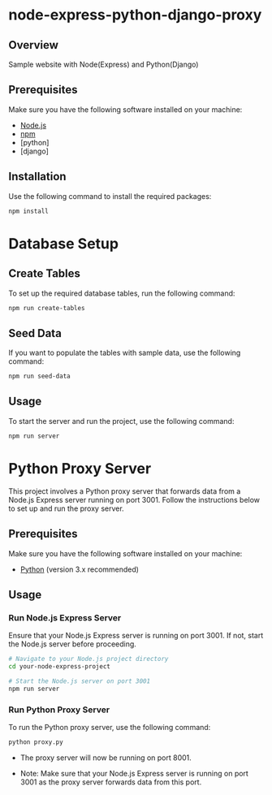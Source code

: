# node-express-python-django-proxy

## Overview

Sample website with Node(Express) and Python(Django)

## Prerequisites

Make sure you have the following software installed on your machine:

- [Node.js](https://nodejs.org/)
- [npm](https://www.npmjs.com/)
- [python]
- [django]

## Installation

Use the following command to install the required packages:

```bash
npm install
```
# Database Setup

## Create Tables
To set up the required database tables, run the following command:

```bash
npm run create-tables
```

## Seed Data
If you want to populate the tables with sample data, use the following command:

```bash
npm run seed-data
```


## Usage
To start the server and run the project, use the following command:

```bash
npm run server
```

# Python Proxy Server

This project involves a Python proxy server that forwards data from a Node.js Express server running on port 3001. Follow the instructions below to set up and run the proxy server.

## Prerequisites

Make sure you have the following software installed on your machine:

- [Python](https://www.python.org/) (version 3.x recommended)

## Usage

### Run Node.js Express Server

Ensure that your Node.js Express server is running on port 3001. If not, start the Node.js server before proceeding.

```bash
# Navigate to your Node.js project directory
cd your-node-express-project

# Start the Node.js server on port 3001
npm run server
```

### Run Python Proxy Server
To run the Python proxy server, use the following command:

```bash
python proxy.py
```

- The proxy server will now be running on port 8001.

* Note: Make sure that your Node.js Express server is running on port 3001 as the proxy server forwards data from this port.

